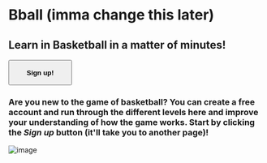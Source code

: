 # Bball (imma change this later)
## Learn in Basketball in a matter of minutes!

<button class="test" name="button" onclick="https://docs.google.com/forms/d/15KhCrgdcIXSVETZGbkoWMcW_ad6thq_PmM_eRw2f2vI/prefill"><strong>Sign up!</strong></button> 

### Are you new to the game of basketball? You can create a **free** account and run through the different levels here and improve your understanding of how the game works. Start by clicking the _Sign up_ button (it'll take you to another page)!

![image](https://upload.wikimedia.org/wikipedia/commons/e/eb/Basketball_Court_Dimensions.jpg)

<style>
.test{
height: 50px;
width: 125px;
}
</style>
